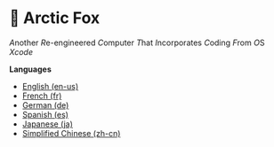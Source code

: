 #  :fox_face: Arctic Fox<br>
*A*nother *R*e-engineered *C*omputer *T*hat *I*ncorporates *C*oding *F*rom *O*S *Xcode*

**Languages**
* [English (en-us)](/English/README.md)
* [French (fr)](/French/README.md)
* [German (de)](/German/README.md)
* [Spanish (es)](/Spanish/README.md)
* [Japanese (ja)](/Japanese/README.md)
* [Simplified Chinese (zh-cn)](/Chinese/README.md)
